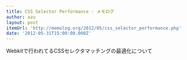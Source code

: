 ```yaml
---
title: CSS Selector Performance - メモログ
author: azu
layout: post
itemUrl: 'http://memolog.org/2012/05/css_selector_performance.php'
date: '2012-05-31T15:00:00.000Z'
---
```

Webkitで行われてるCSSセレクタマッチングの最適化について
